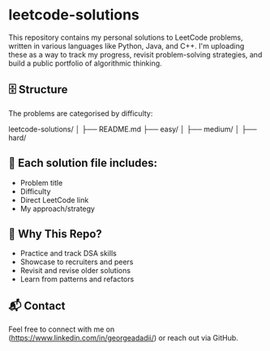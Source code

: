 # leetcode-solutions

This repository contains my personal solutions to LeetCode problems, written in various languages like Python, Java, and C++. I'm uploading these as a way to track my progress, revisit problem-solving strategies, and build a public portfolio of algorithmic thinking.

## 🗄️ Structure

The problems are categorised by difficulty:

leetcode-solutions/
│
├── README.md
├── easy/
│
├── medium/
│
├── hard/

## 📁 Each solution file includes:

- Problem title
- Difficulty
- Direct LeetCode link
- My approach/strategy

## 🚀 Why This Repo?

- Practice and track DSA skills
- Showcase to recruiters and peers
- Revisit and revise older solutions
- Learn from patterns and refactors

## 📬 Contact

Feel free to connect with me on (https://www.linkedin.com/in/georgeadadii/) or reach out via GitHub.

